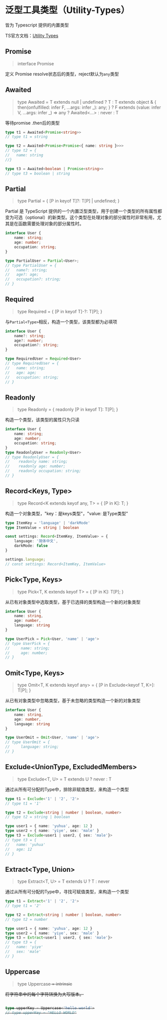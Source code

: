 # 泛型工具类型（Utility-Types）

皆为 Typescript 提供的内置类型

TS官方文档：[Utility Types](https://www.typescriptlang.org/docs/handbook/utility-types.html)


## Promise<string>
> interface Promise<T>

定义 Promise resolve状态后的类型，reject默认为`any`类型
<!-- Typescript 中 Promise reject 的类型该如何定义？ -->

## Awaited<Type>
> type Awaited<T> = T extends null | undefined ? T : T extends object & { then(onfulfilled: infer F, ...args: infer _): any; } ? F extends (value: infer V, ...args: infer _) => any ? Awaited<...> : never : T

等待promise .then后的类型

```ts
type t1 = Awaited<Promise<string>>
// type t1 = string

type t2 = Awaited<Promise<Promise<{ name: string }>>>
// type t2 = {
//   name: string
//}

type t3 = Awaited<boolean | Promise<string>>
// type t3 = boolean | string
```


## Partial<Type>
> type Partial<T> = { [P in keyof T]?: T[P] | undefined; }

Partial 是 TypeScript 提供的一个内置泛型类型，用于创建一个类型的所有属性都变为可选（optional）的新类型。这个类型在处理对象的部分属性时非常有用，尤其是在函数需要处理对象的部分属性时。

```ts
interface User {
    name: string;
    age: number;
    occupation: string;
}

type PartialUser = Partial<User>;
// type PartialUser = {
//   name?: string;
//   age?: age;
//   occupation?: string;
// }
```

## Required<Type>
> type Required<T> = { [P in keyof T]-?: T[P]; }

与`Partial<Type>`相反，构造一个类型，该类型都为必填项

```ts
interface User {
    name?: string;
    age?: number;
    occupation?: string;
}

type RequiredUser = Required<User>
// type RequiredUser = {
//   name: string;
//   age: age;
//   occupation: string;
// }
```

## Readonly<Type>
> type Readonly<T> = { readonly [P in keyof T]: T[P]; }

构造一个类型，该类型的属性只为只读

```ts
interface User {
    name: string;
    age: number;
    occupation: string;
}
type ReadonlyUser = Readonly<User>
// type ReadonlyUser = {
//    readonly name: string;
//    readonly age: number;
//    readonly occupation: string;
// }
```

## Record<Keys, Type>
> type Record<K extends keyof any, T> = { [P in K]: T; }

构造一个对象类型，"key：是keys类型"，"value: 是Type类型"

```ts
type ItemKey = 'language' | 'darkMode'
type ItemValue = string | boolean

const settings: Record<ItemKey, ItemValue> = {
    language: '简体中文',
    darkMode: false
}

settings.language;
// const settings: Record<ItemKey, ItemValue>
```

## Pick<Type, Keys>
> type Pick<T, K extends keyof T> = { [P in K]: T[P]; }

从已有对象类型中选取类型，基于已选择的类型构造一个新的对象类型

```ts
interface User {
    name: string,
    age: number,
    language: string
}

type UserPick = Pick<User, 'name' | 'age'>
// type UserPick = {
//     name: string;
//     age: number;
// }
```


## Omit<Type, Keys>
> type Omit<T, K extends keyof any> = { [P in Exclude<keyof T, K>]: T[P]; }

从已有对象类型中忽略类型，基于未忽略的类型构造一个新的对象类型

```ts
interface User {
    name: string,
    age: number,
    language: string
}

type UserOmit = Omit<User, 'name' | 'age'>
// type UserOmit = {
//     language: string;
// }
```


## Exclude<UnionType, ExcludedMembers>
> type Exclude<T, U> = T extends U ? never : T

通过从所有可分配的Type中，排除非赋值类型，来构造一个类型

```ts
type t1 = Exclude<'1' | '2', '2'>
// type t1 = '1'

type t2 = Exclude<string | number | boolean, number>
// type t2 = string | boolean

type user1 = { name: 'yuhua', age: 12 }
type user2 = { name: 'yiye', sex: 'male' }
type t3 = Exclude<user1 | user2, { sex: 'male'}>
// type t3 = {
//   name: 'yuhua'
//   age: 12
// }
```


## Extract<Type, Union>
> type Extract<T, U> = T extends U ? T : never

通过从所有可分配的Type中，寻找可赋值类型，来构造一个类型

```ts
type t1 = Extract<'1' | '2', '2'>
// type t1 = '2'

type t2 = Extract<string | number | boolean, number>
// type t2 = number

type user1 = { name: 'yuhua', age: 12 }
type user2 = { name: 'yiye', sex: 'male' }
type t3 = Extract<user1 | user2, { sex: 'male'}>
// type t3 = {
//   name: 'yiye'
//   sex: 'male'
// }
```

## Uppercase<StringType>
> type Uppercase<S extends string> = intrinsic

将字符串中的每个字符转换为大写版本。

```ts

type upperKey = Uppercase<'hello world'>
// type upperKey = "HELLO WORLD"

```